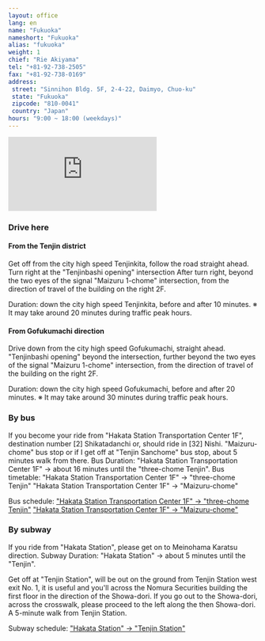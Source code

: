 ```yaml
---
layout: office
lang: en
name: "Fukuoka"
nameshort: "Fukuoka"
alias: "fukuoka"
weight: 1
chief: "Rie Akiyama"
tel: "+81-92-738-2505"
fax: "+81-92-738-0169"
address:
 street: "Sinnihon Bldg. 5F, 2-4-22, Daimyo, Chuo-ku"
 state: "Fukuoka"
 zipcode: "810-0041"
 country: "Japan"
hours: "9:00 ~ 18:00 (weekdays)"
---
```


<iframe src="https://www.google.com/maps/embed?pb=!1m14!1m8!1m3!1d3323.7066521525735!2d130.389181!3d33.586965!3m2!1i1024!2i768!4f13.1!3m3!1m2!1s0x354191877a3242d1%3A0x2069380b9fec3edd!2zSmFwYW4sIOOAkjgxMC0wMDQxIEZ1a3Vva2Eta2VuLCBGdWt1b2thLXNoaSwgQ2jFq8WNLWt1LCBEYWltecWNLCAyIENob21l4oiSNOKIkjIyLCDmlrDml6XmnKzjg5Pjg6s!5e0!3m2!1sen!2sjp!4v1474153516760" frameborder="0" style="border:0" allowfullscreen class="center-block googlemap"></iframe>

### Drive here

#### From the Tenjin district
Get off from the city high speed Tenjinkita, follow the road straight ahead. Turn right at the "Tenjinbashi opening" intersection
After turn right, beyond the two eyes of the signal "Maizuru 1-chome" intersection, from the direction of travel of the building on the right 2F.

Duration: down the city high speed Tenjinkita, before and after 10 minutes.
※ It may take around 20 minutes during traffic peak hours.

#### From Gofukumachi direction
Drive down from the city high speed Gofukumachi, straight ahead.
"Tenjinbashi opening" beyond the intersection, further beyond the two eyes of the signal "Maizuru 1-chome" intersection, from the direction of travel of the building on the right 2F.

Duration: down the city high speed Gofukumachi, before and after 20 minutes.
※ It may take around 30 minutes during traffic peak hours.

### By bus
If you become your ride from "Hakata Station Transportation Center 1F", destination number [2] Shikatadanchi or, should ride in [32] Nishi.
"Maizuru-chome" bus stop or if I get off at "Tenjin Sanchome" bus stop, about 5 minutes walk from there.
Bus Duration: "Hakata Station Transportation Center 1F" → about 16 minutes until the "three-chome Tenjin".
Bus timetable: "Hakata Station Transportation Center 1F" → "three-chome Tenjin"
"Hakata Station Transportation Center 1F" → "Maizuru-chome"

Bus schedule:
["Hakata Station Transportation Center 1F" → "three-chome Tenjin"](http://jik.nnr.co.jp/cgi-bin/Tschedule/table.exe?from=D00201&to=D00118&kai=N&yb0=H&yb1=D&yb2=N)
["Hakata Station Transportation Center 1F" → "Maizuru-chome"](http://jik.nnr.co.jp/cgi-bin/Tschedule/table.exe?from=D00201&to=520030&kai=N&yb0=H&yb1=D&yb2=N)

### By subway
If you ride from "Hakata Station", please get on to Meinohama Karatsu direction.
Subway Duration: "Hakata Station" → about 5 minutes until the "Tenjin".

Get off at "Tenjin Station", will be out on the ground from Tenjin Station west exit No. 1, it is useful and you'll across the Nomura Securities building the first floor in the direction of the Showa-dori. If you go out to the Showa-dori, across the crosswalk, please proceed to the left along the then Showa-dori.
A 5-minute walk from Tenjin Station.

Subway schedule:
["Hakata Station" → "Tenjin Station"](http://subway.city.fukuoka.lg.jp/eki/stations/hakata_t1.html)
